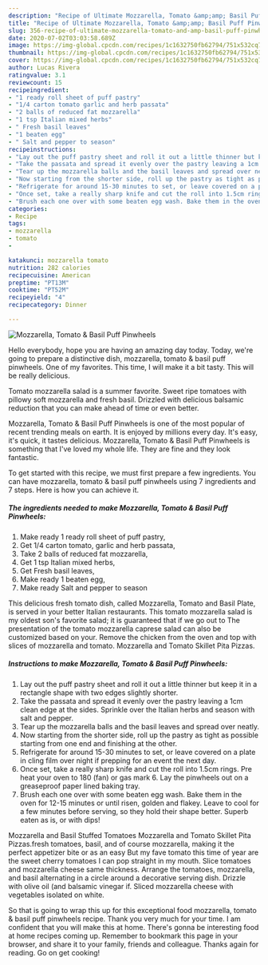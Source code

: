 ```yaml
---
description: "Recipe of Ultimate Mozzarella, Tomato &amp;amp; Basil Puff Pinwheels"
title: "Recipe of Ultimate Mozzarella, Tomato &amp;amp; Basil Puff Pinwheels"
slug: 356-recipe-of-ultimate-mozzarella-tomato-and-amp-basil-puff-pinwheels
date: 2020-07-02T03:03:58.689Z
image: https://img-global.cpcdn.com/recipes/1c1632750fb62794/751x532cq70/mozzarella-tomato-basil-puff-pinwheels-recipe-main-photo.jpg
thumbnail: https://img-global.cpcdn.com/recipes/1c1632750fb62794/751x532cq70/mozzarella-tomato-basil-puff-pinwheels-recipe-main-photo.jpg
cover: https://img-global.cpcdn.com/recipes/1c1632750fb62794/751x532cq70/mozzarella-tomato-basil-puff-pinwheels-recipe-main-photo.jpg
author: Lucas Rivera
ratingvalue: 3.1
reviewcount: 15
recipeingredient:
- "1 ready roll sheet of puff pastry"
- "1/4 carton tomato garlic and herb passata"
- "2 balls of reduced fat mozzarella"
- "1 tsp Italian mixed herbs"
- " Fresh basil leaves"
- "1 beaten egg"
- " Salt and pepper to season"
recipeinstructions:
- "Lay out the puff pastry sheet and roll it out a little thinner but keep it in a rectangle shape with two edges slightly shorter."
- "Take the passata and spread it evenly over the pastry leaving a 1cm clean edge at the sides. Sprinkle over the Italian herbs and season with salt and pepper."
- "Tear up the mozzarella balls and the basil leaves and spread over neatly."
- "Now starting from the shorter side, roll up the pastry as tight as possible starting from one end and finishing at the other."
- "Refrigerate for around 15-30 minutes to set, or leave covered on a plate in cling film over night if prepping for an event the next day."
- "Once set, take a really sharp knife and cut the roll into 1.5cm rings. Pre heat your oven to 180 (fan) or gas mark 6. Lay the pinwheels out on a greaseproof paper lined baking tray."
- "Brush each one over with some beaten egg wash. Bake them in the oven for 12-15 minutes or until risen, golden and flakey. Leave to cool for a few minutes before serving, so they hold their shape better. Superb eaten as is, or with dips!"
categories:
- Recipe
tags:
- mozzarella
- tomato
- 

katakunci: mozzarella tomato  
nutrition: 282 calories
recipecuisine: American
preptime: "PT13M"
cooktime: "PT52M"
recipeyield: "4"
recipecategory: Dinner

---
```



![Mozzarella, Tomato &amp; Basil Puff Pinwheels](https://img-global.cpcdn.com/recipes/1c1632750fb62794/751x532cq70/mozzarella-tomato-basil-puff-pinwheels-recipe-main-photo.jpg)

Hello everybody, hope you are having an amazing day today. Today, we're going to prepare a distinctive dish, mozzarella, tomato &amp; basil puff pinwheels. One of my favorites. This time, I will make it a bit tasty. This will be really delicious.

Tomato mozzarella salad is a summer favorite. Sweet ripe tomatoes with pillowy soft mozzarella and fresh basil. Drizzled with delicious balsamic reduction that you can make ahead of time or even better.

Mozzarella, Tomato &amp; Basil Puff Pinwheels is one of the most popular of recent trending meals on earth. It is enjoyed by millions every day. It's easy, it's quick, it tastes delicious. Mozzarella, Tomato &amp; Basil Puff Pinwheels is something that I've loved my whole life. They are fine and they look fantastic.


To get started with this recipe, we must first prepare a few ingredients. You can have mozzarella, tomato &amp; basil puff pinwheels using 7 ingredients and 7 steps. Here is how you can achieve it.

<!--inarticleads1-->

##### The ingredients needed to make Mozzarella, Tomato &amp; Basil Puff Pinwheels:

1. Make ready 1 ready roll sheet of puff pastry,
1. Get 1/4 carton tomato, garlic and herb passata,
1. Take 2 balls of reduced fat mozzarella,
1. Get 1 tsp Italian mixed herbs,
1. Get  Fresh basil leaves,
1. Make ready 1 beaten egg,
1. Make ready  Salt and pepper to season


This delicious fresh tomato dish, called Mozzarella, Tomato and Basil Plate, is served in your better Italian restaurants. This tomato mozzarella salad is my oldest son&#39;s favorite salad; it is guaranteed that if we go out to The presentation of the tomato mozzarella caprese salad can also be customized based on your. Remove the chicken from the oven and top with slices of mozzarella and tomato. Mozzarella and Tomato Skillet Pita Pizzas. 

<!--inarticleads2-->

##### Instructions to make Mozzarella, Tomato &amp; Basil Puff Pinwheels:

1. Lay out the puff pastry sheet and roll it out a little thinner but keep it in a rectangle shape with two edges slightly shorter.
1. Take the passata and spread it evenly over the pastry leaving a 1cm clean edge at the sides. Sprinkle over the Italian herbs and season with salt and pepper.
1. Tear up the mozzarella balls and the basil leaves and spread over neatly.
1. Now starting from the shorter side, roll up the pastry as tight as possible starting from one end and finishing at the other.
1. Refrigerate for around 15-30 minutes to set, or leave covered on a plate in cling film over night if prepping for an event the next day.
1. Once set, take a really sharp knife and cut the roll into 1.5cm rings. Pre heat your oven to 180 (fan) or gas mark 6. Lay the pinwheels out on a greaseproof paper lined baking tray.
1. Brush each one over with some beaten egg wash. Bake them in the oven for 12-15 minutes or until risen, golden and flakey. Leave to cool for a few minutes before serving, so they hold their shape better. Superb eaten as is, or with dips!


Mozzarella and Basil Stuffed Tomatoes Mozzarella and Tomato Skillet Pita Pizzas.fresh tomatoes, basil, and of course mozzarella, making it the perfect appetizer bite or as an easy But my fave tomato this time of year are the sweet cherry tomatoes I can pop straight in my mouth. Slice tomatoes and mozzarella cheese same thickness. Arrange the tomatoes, mozzarella, and basil alternating in a circle around a decorative serving dish. Drizzle with olive oil (and balsamic vinegar if. Sliced mozzarella cheese with vegetables isolated on white. 

So that is going to wrap this up for this exceptional food mozzarella, tomato &amp; basil puff pinwheels recipe. Thank you very much for your time. I am confident that you will make this at home. There's gonna be interesting food at home recipes coming up. Remember to bookmark this page in your browser, and share it to your family, friends and colleague. Thanks again for reading. Go on get cooking!
